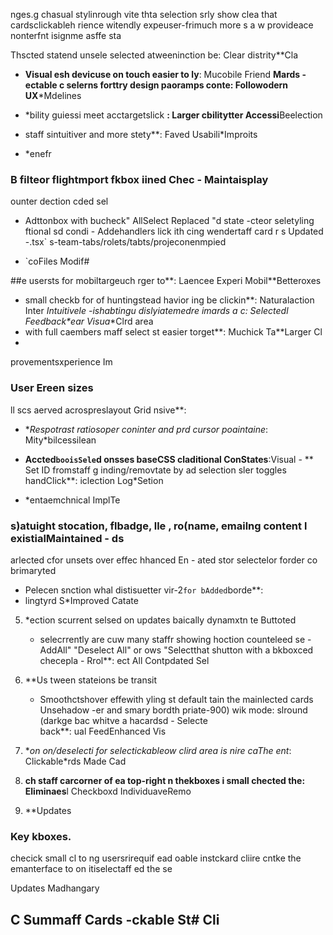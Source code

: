 nges.g chasual stylinrough vite thta selection srly show clea that cardsclickableh rience witendly expeuser-frimuch more s a w provideace nonterfnt isignme asffe sta

Thscted statend unsele selected atweeninction be: Clear distrity**Cla
- **Visual esh devicuse on touch easier to ly**: Mucobile Friend **Mards
-ectable c selerns forttry design paoramps conte: Followodern UX***Mdelines
- *bility guiessi meet acctargetslick **: Larger cbilitytter Accessi**Beelection
-  staff sintuitiver and more stety**: Faved Usabili*Improits

- *enefr

### B filteor flightmport fkbox iined Chec  - Maintaisplay
ounter dection cded sel
  - Adttonbox with bucheck" AllSelect  Replaced "d state
  -cteor seletyling ftional sd condi  - Addehandlers
lick ith cing wendertaff card r s Updated  -.tsx`
s-team-tabs/rolets/tabts/projeconenmpied

- `coFiles Modif# 

##e usersts for mobiltargeuch rger to**: Laencee Experi Mobil**Betteroxes
- small checkb for of huntingstead havior ing be clickin**: Naturalaction Inter **Intuitivele
-ishabtingu dislyiatemedre imards a c*: Selectedl Feedback*ear Visua**Clrd area
- with full caembers  maff select st easier torget**: Muchick Ta**Larger Cl
- 
provementsxperience Im
### User Ereen sizes
ll scs aerved acrospreslayout  Grid nsive**:
- **Respotrast ratiosoper coninter and prd cursor poaintaine*: Mity*bilcessilean
- **Accted` booisSele `d onsses baseCSS claditional  ConStates**:Visual - ** Set
ID fromstaff g inding/removtate by ad selection sler toggles handClick**: iclection Log*Setion

- *entaemchnical ImplTe

### s)atuight stocation, flbadge, lle , ro(name, emailng content l existialMaintained  - ds
  arlected cfor unsets over effec hhanced En  -
 ated stor selectelor forder co brimaryted
   - Pelecen snction whal distisuetter vir-2` for bAdded `borde**:
   - lingtyrd S*Improved Catate

5. *ection scurrent selsed on  updates baically dynamxtn te Buttoted
   - selecrrently are cuw many staffr showing hoction counteleed se   - AddAll"
"Deselect  All" or ows "Selectthat shutton  with a bkboxced checepla - Rrol**: 
  ect All Contpdated Sel
4. **Us
tween stateions be transit
   - Smoothctshover effewith yling st default tain the mainlected cards Unsehadow
   -er and smary bordth priate-900) wik mode: slround (darkge bac whitve a hacardsd - Selecte  
 back**: ual FeedEnhanced Vis
3. **on
on/deselecti for selectickableow clird area is nire caThe ent*: Clickable*rds Made Cad

2. **ch staff carcorner of ea top-right n thekboxes i small chected the: Eliminaes**l Checkboxd IndividuaveRemo
1. **Updates

### Key kboxes.
checick small cl to ng usersrirequif ead oable instckard cliire cntke the emanterface to on itiselectaff ed the se

Updates Madhangary

## C Summaff Cards -ckable St# Cli